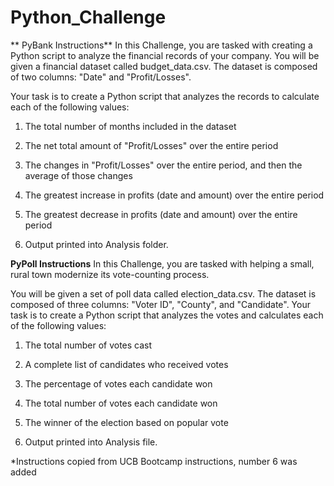 # Python_Challenge

** PyBank Instructions**
In this Challenge, you are tasked with creating a Python script to analyze the financial records of your company. You will be given a financial dataset called budget_data.csv. The dataset is composed of two columns: "Date" and "Profit/Losses".

Your task is to create a Python script that analyzes the records to calculate each of the following values:

 1. The total number of months included in the dataset

 2. The net total amount of "Profit/Losses" over the entire period

 3. The changes in "Profit/Losses" over the entire period, and then the average of those changes

 4. The greatest increase in profits (date and amount) over the entire period

 5. The greatest decrease in profits (date and amount) over the entire period
 6. Output printed into Analysis folder.

**PyPoll Instructions**
In this Challenge, you are tasked with helping a small, rural town modernize its vote-counting process.

You will be given a set of poll data called election_data.csv. The dataset is composed of three columns: "Voter ID", "County", and "Candidate". Your task is to create a Python script that analyzes the votes and calculates each of the following values:

 1. The total number of votes cast

 2. A complete list of candidates who received votes

 3. The percentage of votes each candidate won

 4. The total number of votes each candidate won

 5. The winner of the election based on popular vote
 6. Output printed into Analysis file.

*Instructions copied from UCB Bootcamp instructions, number 6 was added
